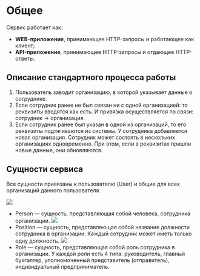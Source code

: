 # Общее

Сервис работает как:

- **WEB-приложение**, принимающее HTTP-запросы и работающее как клиент;
- **API-приложение**, принимающее HTTP-запросы и отдающее HTTP-ответы.

## Описание стандартного процесса работы

1. Пользователь заводит организацию, в которой указывает данные о сотруднике.
2. Если сотрудник ранее не был связан ни с одной организацией: то реквизиты вводятся как есть. И привязка осуществляется
по связи: сотрудник -> организация.
3. Если сотрудник ранее был указан в одной из организаций, то его реквизиты подтягиваются из системы. У сотрудника
добавляется новая организация. Сотрудник может состоять в нескольких организациях одновременно. При этом, если в реквизитах
пришли новые данные, они обновляются.

## Сущности сервиса
Все сущности привязаны к пользователю (User) и общие для всех организаций данного пользователя.

![](assets/drawio/entity-person.drawio)
*  Person — сущность, представляющая собой человека, сотрудника организации.
![](assets/drawio/entity-position.drawio)
* Position — сущность, представляющая собой название должности сотрудника в организации. Каждый сотрудник может иметь
только одну должность.
![](assets/drawio/entity-role.drawio)
*  Role — сущность, представляющая собой роль сотрудника в организации. У каждой роли есть 4 типа: руководитель, главный
бухгалтер, уполномоченный представитель (отправитель), индивидуальный предприниматель.

